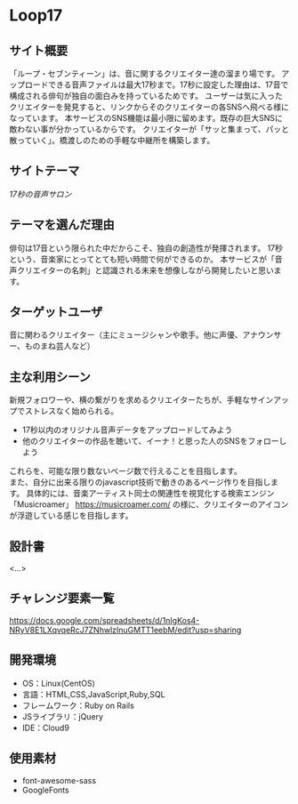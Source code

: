 # Loop17

## サイト概要
「ループ・セブンティーン」は、音に関するクリエイター達の溜まり場です。
アップロードできる音声ファイルは最大17秒まで。17秒に設定した理由は、17音で構成される俳句が独自の面白みを持っているためです。
ユーザーは気に入ったクリエイターを発見すると、リンクからそのクリエイターの各SNSへ飛べる様になっています。
本サービスのSNS機能は最小限に留めます。既存の巨大SNSに敵わない事が分かっているからです。
クリエイターが「サッと集まって、パッと散っていく」。橋渡しのための手軽な中継所を構築します。

## サイトテーマ
*17秒の音声サロン*

## テーマを選んだ理由
俳句は17音という限られた中だからこそ、独自の創造性が発揮されます。
17秒という、音楽家にとってとても短い時間で何ができるのか。
本サービスが「音声クリエイターの名刺」と認識される未来を想像しながら開発したいと思います。

## ターゲットユーザ
音に関わるクリエイター（主にミュージシャンや歌手。他に声優、アナウンサー、ものまね芸人など）

## 主な利用シーン
新規フォロワーや、横の繋がりを求めるクリエイターたちが、手軽なサインアップでストレスなく始められる。

- 17秒以内のオリジナル音声データをアップロードしてみよう
- 他のクリエイターの作品を聴いて、イーナ！と思った人のSNSをフォローしよう

これらを、可能な限り数ないページ数で行えることを目指します。</br>
また、自分に出来る限りのjavascript技術で動きのあるページ作りを目指します。
具体的には、音楽アーティスト同士の関連性を視覚化する検索エンジン「Musicroamer」 https://musicroamer.com/ の様に、クリエイターのアイコンが浮遊している感じを目指します。

## 設計書
<...>

## チャレンジ要素一覧
https://docs.google.com/spreadsheets/d/1nIgKos4-NRyV8E1LXqvqeRcJ7ZNhwlzInuGMTT1eebM/edit?usp=sharing

## 開発環境
- OS：Linux(CentOS)
- 言語：HTML,CSS,JavaScript,Ruby,SQL
- フレームワーク：Ruby on Rails
- JSライブラリ：jQuery
- IDE：Cloud9

## 使用素材
- font-awesome-sass
- GoogleFonts